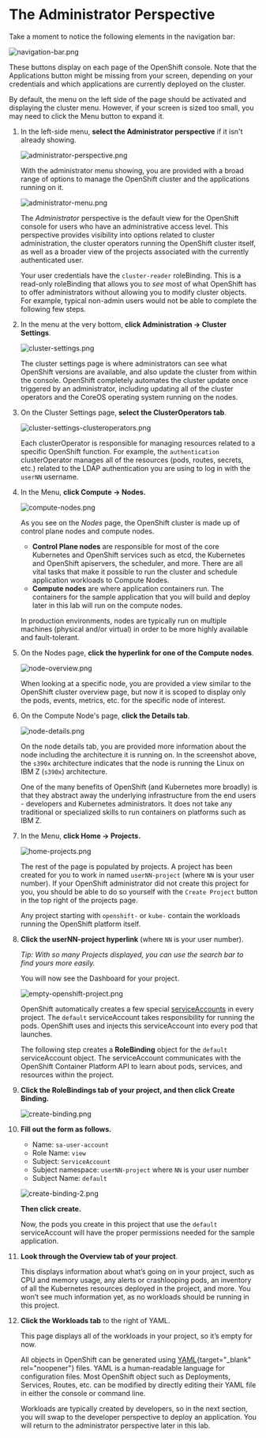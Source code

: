 # The Administrator Perspective

Take a moment to notice the following elements in the navigation bar:

![navigation-bar.png](images/navigation-bar.png)

These buttons display on each page of the OpenShift console. Note that the Applications button might be missing from your screen, depending on your credentials and which applications are currently deployed on the cluster.

By default, the menu on the left side of the page should be activated and displaying the cluster menu. However, if your screen is sized too small, you may need to click the Menu button to expand it.

1. In the left-side menu, **select the Administrator perspective** if it isn't already showing.

    ![administrator-perspective.png](images/administrator-perspective.png)

    With the administrator menu showing, you are provided with a broad range of options to manage the OpenShift cluster and the applications running on it.

    ![administrator-menu.png](images/administrator-menu.png)

    The *Administrator* perspective is the default view for the OpenShift console for users who have an administrative access level. This perspective provides visibility into options related to cluster administration, the cluster operators running the OpenShift cluster itself, as well as a broader view of the projects associated with the currently authenticated user.

    Your user credentials have the `cluster-reader` roleBinding. This is a read-only roleBinding that allows you to *see* most of what OpenShift has to offer administrators without allowing you to modify cluster objects. For example, typical non-admin users would not be able to complete the following few steps.

2. In the menu at the very bottom, **click Administration -> Cluster Settings**.

    ![cluster-settings.png](images/cluster-settings.png)

    The cluster settings page is where administrators can see what OpenShift versions are available, and also update the cluster from within the console. OpenShift completely automates the cluster update once triggered by an administrator, including updating all of the cluster operators and the CoreOS operating system running on the nodes.

3. On the Cluster Settings page, **select the ClusterOperators tab**.

    ![cluster-settings-clusteroperators.png](images/cluster-settings-clusteroperators.png)

    Each clusterOperator is responsible for managing resources related to a specific OpenShift function. For example, the `authentication` clusterOperator manages all of the resources (pods, routes, secrets, etc.) related to the LDAP authentication you are using to log in with the `userNN` username.

4. In the Menu, **click Compute -> Nodes.**

    ![compute-nodes.png](images/compute-nodes.png)

    As you see on the *Nodes* page, the OpenShift cluster is made up of control plane nodes and compute nodes.

    - **Control Plane nodes** are responsible for most of the core Kubernetes and OpenShift services such as etcd, the Kubernetes and OpenShift apiservers, the scheduler, and more. There are all vital tasks that make it possible to run the cluster and schedule application workloads to Compute Nodes.
    - **Compute nodes** are where application containers run. The containers for the sample application that you will build and deploy later in this lab will run on the compute nodes.

    In production environments, nodes are typically run on multiple machines (physical and/or virtual) in order to be more highly available and fault-tolerant.

5. On the Nodes page, **click the hyperlink for one of the Compute nodes**.

    ![node-overview.png](images/node-overview.png)

    When looking at a specific node, you are provided a view similar to the OpenShift cluster overview page, but now it is scoped to display only the pods, events, metrics, etc. for the specific node of interest.

6. On the Compute Node's page, **click the Details tab**.

    ![node-details.png](images/node-details.png)

    On the node details tab, you are provided more information about the node including the architecture it is running on. In the screenshot above, the `s390x` architecture indicates that the node is running the Linux on IBM Z (`s390x`) architecture.

    One of the many benefits of OpenShift (and Kubernetes more broadly) is that they abstract away the underlying infrastructure from the end users - developers and Kubernetes administrators. It does not take any traditional or specialized skills to run containers on platforms such as IBM Z.

7. In the Menu, **click Home -> Projects.**

    ![home-projects.png](images/home-projects.png)

    The rest of the page is populated by projects. A project has been created for you to work in named `userNN-project` (where `NN` is your user number). If your OpenShift administrator did not create this project for you, you should be able to do so yourself with the `Create Project` button in the top right of the projects page.

    Any project starting with `openshift-` or `kube-` contain the workloads running the OpenShift platform itself.

8. **Click the userNN-project hyperlink** (where `NN` is your user number).

    *Tip: With so many Projects displayed, you can use the search bar to find yours more easily.*

    You will now see the Dashboard for your project.

    ![empty-openshift-project.png](images/empty-openshift-project.png)

    OpenShift automatically creates a few special [serviceAccounts](glossary.md#glossary-of-terms) in every project. The `default` serviceAccount takes responsibility for running the pods. OpenShift uses and injects this serviceAccount into every pod that launches.

    The following step creates a **RoleBinding** object for the `default` serviceAccount object. The serviceAccount communicates with the OpenShift Container Platform API to learn about pods, services, and resources within the project.

9. **Click the RoleBindings tab of your project, and then click Create Binding.**

    ![create-binding.png](images/create-binding.png)

10. **Fill out the form as follows.**

    - Name: `sa-user-account`
    - Role Name: `view`
    - Subject: `ServiceAccount`
    - Subject namespace: `userNN-project` where `NN` is your user number
    - Subject Name: `default`

    ![create-binding-2.png](images/create-binding-2.png)

    **Then click create.**

    Now, the pods you create in this project that use the `default` serviceAccount will have the proper permissions needed for the sample application.

11. **Look through the Overview tab of your project**.

    This displays information about what’s going on in your project, such as CPU and memory usage, any alerts or crashlooping pods, an inventory of all the Kubernetes resources deployed in the project, and more. You won’t see much information yet, as no workloads should be running in this project.

12. **Click the Workloads tab** to the right of YAML.

    This page displays all of the workloads in your project, so it’s empty for now.

    All objects in OpenShift can be generated using [YAML](https://yaml.org/){target="_blank" rel="noopener"} files. YAML is a human-readable language for configuration files. Most OpenShift object such as Deployments, Services, Routes, etc. can be modified by directly editing their YAML file in either the console or command line.

    Workloads are typically created by developers, so in the next section, you will swap to the developer perspective to deploy an application. You will return to the administrator perspective later in this lab.